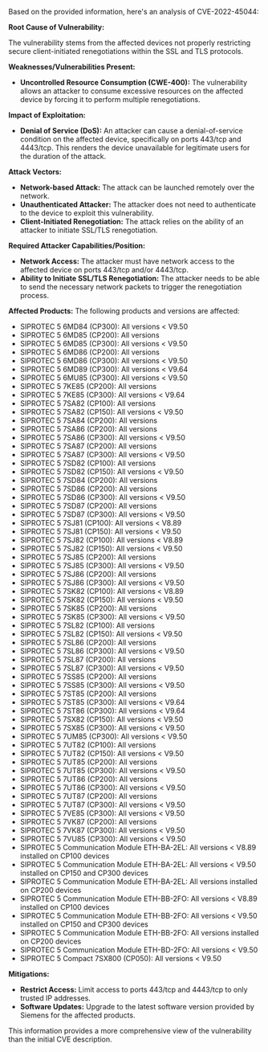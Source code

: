 Based on the provided information, here's an analysis of CVE-2022-45044:

**Root Cause of Vulnerability:**

The vulnerability stems from the affected devices not properly restricting secure client-initiated renegotiations within the SSL and TLS protocols.

**Weaknesses/Vulnerabilities Present:**

*   **Uncontrolled Resource Consumption (CWE-400):** The vulnerability allows an attacker to consume excessive resources on the affected device by forcing it to perform multiple renegotiations.

**Impact of Exploitation:**

*   **Denial of Service (DoS):** An attacker can cause a denial-of-service condition on the affected device, specifically on ports 443/tcp and 4443/tcp. This renders the device unavailable for legitimate users for the duration of the attack.

**Attack Vectors:**

*   **Network-based Attack:** The attack can be launched remotely over the network.
*   **Unauthenticated Attacker:** The attacker does not need to authenticate to the device to exploit this vulnerability.
*   **Client-Initiated Renegotiation:** The attack relies on the ability of an attacker to initiate SSL/TLS renegotiation.

**Required Attacker Capabilities/Position:**

*   **Network Access:** The attacker must have network access to the affected device on ports 443/tcp and/or 4443/tcp.
*   **Ability to Initiate SSL/TLS Renegotiation:** The attacker needs to be able to send the necessary network packets to trigger the renegotiation process.

**Affected Products:**
The following products and versions are affected:
*   SIPROTEC 5 6MD84 (CP300): All versions < V9.50
*   SIPROTEC 5 6MD85 (CP200): All versions
*   SIPROTEC 5 6MD85 (CP300): All versions < V9.50
*   SIPROTEC 5 6MD86 (CP200): All versions
*   SIPROTEC 5 6MD86 (CP300): All versions < V9.50
*  SIPROTEC 5 6MD89 (CP300): All versions < V9.64
*   SIPROTEC 5 6MU85 (CP300): All versions < V9.50
*   SIPROTEC 5 7KE85 (CP200): All versions
*   SIPROTEC 5 7KE85 (CP300): All versions < V9.64
*   SIPROTEC 5 7SA82 (CP100): All versions
*   SIPROTEC 5 7SA82 (CP150): All versions < V9.50
*   SIPROTEC 5 7SA84 (CP200): All versions
*  SIPROTEC 5 7SA86 (CP200): All versions
*  SIPROTEC 5 7SA86 (CP300): All versions < V9.50
*   SIPROTEC 5 7SA87 (CP200): All versions
*   SIPROTEC 5 7SA87 (CP300): All versions < V9.50
*   SIPROTEC 5 7SD82 (CP100): All versions
*   SIPROTEC 5 7SD82 (CP150): All versions < V9.50
*   SIPROTEC 5 7SD84 (CP200): All versions
*   SIPROTEC 5 7SD86 (CP200): All versions
*   SIPROTEC 5 7SD86 (CP300): All versions < V9.50
*   SIPROTEC 5 7SD87 (CP200): All versions
*   SIPROTEC 5 7SD87 (CP300): All versions < V9.50
*   SIPROTEC 5 7SJ81 (CP100): All versions < V8.89
*   SIPROTEC 5 7SJ81 (CP150): All versions < V9.50
*   SIPROTEC 5 7SJ82 (CP100): All versions < V8.89
*   SIPROTEC 5 7SJ82 (CP150): All versions < V9.50
*   SIPROTEC 5 7SJ85 (CP200): All versions
*   SIPROTEC 5 7SJ85 (CP300): All versions < V9.50
*   SIPROTEC 5 7SJ86 (CP200): All versions
*   SIPROTEC 5 7SJ86 (CP300): All versions < V9.50
*   SIPROTEC 5 7SK82 (CP100): All versions < V8.89
*   SIPROTEC 5 7SK82 (CP150): All versions < V9.50
*   SIPROTEC 5 7SK85 (CP200): All versions
*   SIPROTEC 5 7SK85 (CP300): All versions < V9.50
*  SIPROTEC 5 7SL82 (CP100): All versions
*   SIPROTEC 5 7SL82 (CP150): All versions < V9.50
*   SIPROTEC 5 7SL86 (CP200): All versions
*   SIPROTEC 5 7SL86 (CP300): All versions < V9.50
*   SIPROTEC 5 7SL87 (CP200): All versions
*  SIPROTEC 5 7SL87 (CP300): All versions < V9.50
*   SIPROTEC 5 7SS85 (CP200): All versions
*   SIPROTEC 5 7SS85 (CP300): All versions < V9.50
*  SIPROTEC 5 7ST85 (CP200): All versions
*   SIPROTEC 5 7ST85 (CP300): All versions < V9.64
*   SIPROTEC 5 7ST86 (CP300): All versions < V9.64
*   SIPROTEC 5 7SX82 (CP150): All versions < V9.50
*   SIPROTEC 5 7SX85 (CP300): All versions < V9.50
*   SIPROTEC 5 7UM85 (CP300): All versions < V9.50
*   SIPROTEC 5 7UT82 (CP100): All versions
*  SIPROTEC 5 7UT82 (CP150): All versions < V9.50
*   SIPROTEC 5 7UT85 (CP200): All versions
*  SIPROTEC 5 7UT85 (CP300): All versions < V9.50
*   SIPROTEC 5 7UT86 (CP200): All versions
*   SIPROTEC 5 7UT86 (CP300): All versions < V9.50
*   SIPROTEC 5 7UT87 (CP200): All versions
*   SIPROTEC 5 7UT87 (CP300): All versions < V9.50
*   SIPROTEC 5 7VE85 (CP300): All versions < V9.50
*   SIPROTEC 5 7VK87 (CP200): All versions
*  SIPROTEC 5 7VK87 (CP300): All versions < V9.50
*   SIPROTEC 5 7VU85 (CP300): All versions < V9.50
*   SIPROTEC 5 Communication Module ETH-BA-2EL: All versions < V8.89 installed on CP100 devices
*  SIPROTEC 5 Communication Module ETH-BA-2EL: All versions < V9.50 installed on CP150 and CP300 devices
*   SIPROTEC 5 Communication Module ETH-BA-2EL: All versions installed on CP200 devices
*   SIPROTEC 5 Communication Module ETH-BB-2FO: All versions < V8.89 installed on CP100 devices
*  SIPROTEC 5 Communication Module ETH-BB-2FO: All versions < V9.50 installed on CP150 and CP300 devices
*   SIPROTEC 5 Communication Module ETH-BB-2FO: All versions installed on CP200 devices
*   SIPROTEC 5 Communication Module ETH-BD-2FO: All versions < V9.50
*   SIPROTEC 5 Compact 7SX800 (CP050): All versions < V9.50

**Mitigations:**

*   **Restrict Access:** Limit access to ports 443/tcp and 4443/tcp to only trusted IP addresses.
*   **Software Updates:** Upgrade to the latest software version provided by Siemens for the affected products.

This information provides a more comprehensive view of the vulnerability than the initial CVE description.